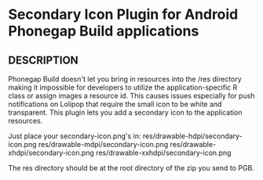 # Secondary Icon Plugin for Android Phonegap Build applications

## DESCRIPTION
Phonegap Build doesn't let you bring in resources into the /res directory making it impossible for developers to utilize the application-specific R class or assign images a resource id. This causes issues especially for push notifications on Lolipop that require the small icon to be white and transparent. This plugin lets you add a secondary icon to the application resources.

Just place your secondary-icon.png's in:
res/drawable-hdpi/secondary-icon.png
res/drawable-mdpi/secondary-icon.png
res/drawable-xhdpi/secondary-icon.png
res/drawable-xxhdpi/secondary-icon.png

The res directory should be at the root directory of the zip you send to PGB.